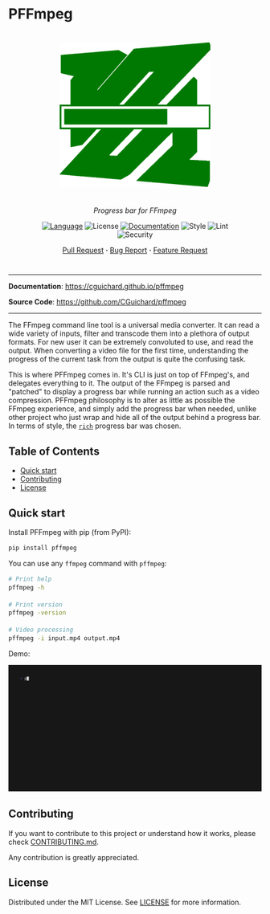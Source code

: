 # PFFmpeg

<div align="center" style="margin:40px;">
  <img src="https://raw.githubusercontent.com/CGuichard/pffmpeg/main/docs/src/assets/img/logo.png" alt="PFFmpeg logo" style="margin-bottom: 20px" width="300"/>

  _Progress bar for FFmpeg_

  <!-- --8<-- [start:overview-header] -->
  [![Language](https://img.shields.io/badge/Language-python≥3.10-3776ab?style=flat-square&logo=Python)](https://www.python.org/)
  ![License](https://img.shields.io/badge/License-MIT-yellow?style=flat-square)
  [![Documentation](https://img.shields.io/badge/Documentation-mkdocs-0a507a?style=flat-square)](https://cguichard.github.io/pffmpeg/)
  ![Style](https://img.shields.io/badge/Style-ruff-9a9a9a?style=flat-square)
  ![Lint](https://img.shields.io/badge/Lint-ruff,%20mypy-brightgreen?style=flat-square)
  ![Security](https://img.shields.io/badge/Security-bandit,%20pip%20audit-purple?style=flat-square)

  [Pull Request](https://github.com/CGuichard/pffmpeg/pulls) **·**
  [Bug Report](https://github.com/CGuichard/pffmpeg/issues/new?template=bug_report.md) **·**
  [Feature Request](https://github.com/CGuichard/pffmpeg/issues/new?template=feature_request.md)
  <!-- --8<-- [end:overview-header] -->

</div>

<!-- --8<-- [start:overview-body] -->
---

**Documentation**: <a href="https://cguichard.github.io/pffmpeg" target="_blank">https://cguichard.github.io/pffmpeg</a>

**Source Code**: <a href="https://github.com/CGuichard/pffmpeg" target="_blank">https://github.com/CGuichard/pffmpeg</a>

---

The FFmpeg command line tool is a universal media converter. It can read a wide variety of inputs,
filter and transcode them into a plethora of output formats. For new user it can be extremely
convoluted to use, and read the output. When converting a video file for the first time,
understanding the progress of the current task from the output is quite the confusing task.

This is where PFFmpeg comes in. It's CLI is just on top of FFmpeg's, and delegates everything to it.
The output of the FFmpeg is parsed and "patched" to display a progress bar while running an action
such as a video compression. PFFmpeg philosophy is to alter as little as possible the FFmpeg experience,
and simply add the progress bar when needed, unlike other project who just wrap and hide all of the
output behind a progress bar. In terms of style, the
[`rich`](https://rich.readthedocs.io/en/latest/progress.html) progress bar was chosen.

<!-- --8<-- [end:overview-body] -->
## Table of Contents

- [Quick start](#quick-start)
- [Contributing](#contributing)
- [License](#license)

## Quick start

Install PFFmpeg with pip (from PyPI):

```bash
pip install pffmpeg
```

You can use any `ffmpeg` command with `pffmpeg`:

```bash
# Print help
pffmpeg -h

# Print version
pffmpeg -version

# Video processing
pffmpeg -i input.mp4 output.mp4
```

Demo:

![Demo pffmpeg](./docs/src/assets/img/demo-pffmpeg.gif)

## Contributing

If you want to contribute to this project or understand how it works,
please check [CONTRIBUTING.md](CONTRIBUTING.md).

Any contribution is greatly appreciated.

## License

Distributed under the MIT License. See [LICENSE](LICENSE) for more
information.

